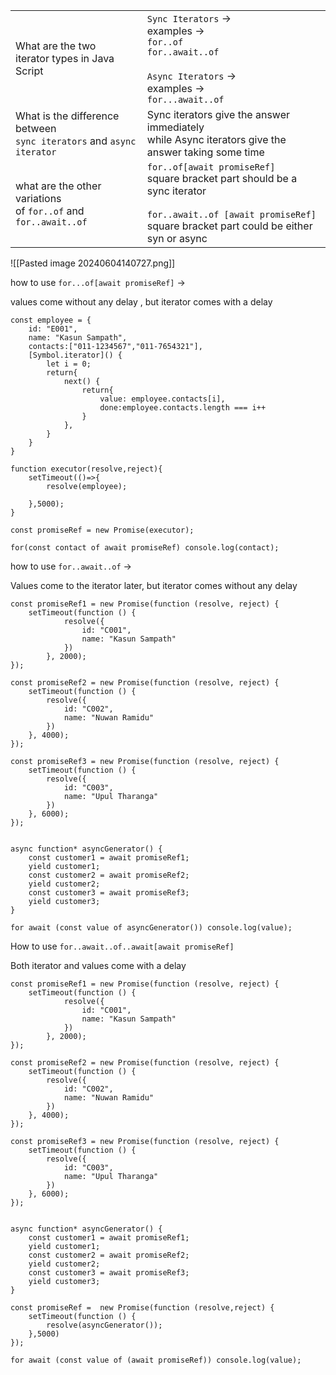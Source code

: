 
|                                                                         |                                                                                                                                                                             |
| ----------------------------------------------------------------------- | --------------------------------------------------------------------------------------------------------------------------------------------------------------------------- |
| What are the two <br>iterator types in Java Script                      | `Sync Iterators` -><br>examples -><br>`for..of`<br>`for..await..of`<br><br>`Async Iterators` -><br>examples -><br>`for...await..of`                                         |
| What is the difference between<br>`sync iterators` and `async iterator` | Sync iterators give the answer immediately<br>while Async iterators give the answer taking some time                                                                        |
| what are the other <br>variations<br>of `for..of` and `for..await..of`  | `for..of[await promiseRef]`<br>square bracket part should be a sync iterator<br><br>`for..await..of [await promiseRef]`<br>square bracket part could be either syn or async |

![[Pasted image 20240604140727.png]]

how to use `for...of[await promiseRef]` ->

values come without any delay , but iterator comes with a delay

```Js
const employee = {  
    id: "E001",  
    name: "Kasun Sampath",  
    contacts:["011-1234567","011-7654321"],  
    [Symbol.iterator]() {  
        let i = 0;  
        return{  
            next() {  
                return{  
                    value: employee.contacts[i],  
                    done:employee.contacts.length === i++  
                }  
            },  
        }  
    }  
}  
  
function executor(resolve,reject){  
    setTimeout(()=>{  
        resolve(employee);  
  
    },5000);  
}  
  
const promiseRef = new Promise(executor);  
  
for(const contact of await promiseRef) console.log(contact);
```

how to use `for..await..of` ->

Values come to the iterator later, but iterator comes without any delay

```Js
const promiseRef1 = new Promise(function (resolve, reject) {  
    setTimeout(function () {  
            resolve({  
                id: "C001",  
                name: "Kasun Sampath"  
            })  
        }, 2000);  
});  
  
const promiseRef2 = new Promise(function (resolve, reject) {  
    setTimeout(function () {  
        resolve({  
            id: "C002",  
            name: "Nuwan Ramidu"  
        })  
    }, 4000);  
});  
  
const promiseRef3 = new Promise(function (resolve, reject) {  
    setTimeout(function () {  
        resolve({  
            id: "C003",  
            name: "Upul Tharanga"  
        })  
    }, 6000);  
});  
  
  
async function* asyncGenerator() {  
    const customer1 = await promiseRef1;  
    yield customer1;  
    const customer2 = await promiseRef2;  
    yield customer2;  
    const customer3 = await promiseRef3;  
    yield customer3;  
}  
  
for await (const value of asyncGenerator()) console.log(value);
```

How to use `for..await..of..await[await promiseRef]`

Both iterator and values come with a delay

```Js
const promiseRef1 = new Promise(function (resolve, reject) {  
    setTimeout(function () {  
            resolve({  
                id: "C001",  
                name: "Kasun Sampath"  
            })  
        }, 2000);  
});  
  
const promiseRef2 = new Promise(function (resolve, reject) {  
    setTimeout(function () {  
        resolve({  
            id: "C002",  
            name: "Nuwan Ramidu"  
        })  
    }, 4000);  
});  
  
const promiseRef3 = new Promise(function (resolve, reject) {  
    setTimeout(function () {  
        resolve({  
            id: "C003",  
            name: "Upul Tharanga"  
        })  
    }, 6000);  
});  
  
  
async function* asyncGenerator() {  
    const customer1 = await promiseRef1;  
    yield customer1;  
    const customer2 = await promiseRef2;  
    yield customer2;  
    const customer3 = await promiseRef3;  
    yield customer3;  
}  
  
const promiseRef =  new Promise(function (resolve,reject) {  
    setTimeout(function () {  
        resolve(asyncGenerator());  
    },5000)  
});  
  
for await (const value of (await promiseRef)) console.log(value);
```

